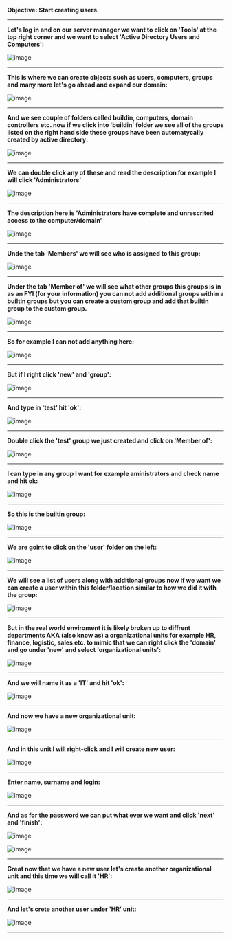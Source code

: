 <b>Objective: Start creating users.</b>

<hr>

<b>Let's log in and on our server manager we want to click on 'Tools' at the top right corner and we want to select 'Active Directory Users and Computers':</b>

![image](https://github.com/Oureyelet/Active-Directory-Home-Lab-Project/assets/69697624/8a07471f-0bc5-41b3-9c08-e24036dceedf)

<hr>

<b>This is where we can create objects such as users, computers, groups and many more let's go ahead and expand our domain:</b>

![image](https://github.com/Oureyelet/Active-Directory-Home-Lab-Project/assets/69697624/5ad9d440-213b-4189-aa2f-d210b8306e17)

<hr>

<b>And we see couple of folders called buildin, computers, domain controllers etc. now if we click into 'buildin' folder we see all of the groups listed on the right hand side these groups have been automatycally created by active directory:</b>

![image](https://github.com/Oureyelet/Active-Directory-Home-Lab-Project/assets/69697624/a7c2f048-beab-4dbd-a7fc-64f4e4fcd7a3)

<hr>

<b>We can double click any of these and read the description for example I will click 'Administrators'</b>

![image](https://github.com/Oureyelet/Active-Directory-Home-Lab-Project/assets/69697624/74fd411e-aa64-4f6e-b5d5-2e4173ae60cb)

<hr>

<b>The description here is 'Administrators have complete and unrescrited access to the computer/domain'</b>

![image](https://github.com/Oureyelet/Active-Directory-Home-Lab-Project/assets/69697624/a78f2615-1b4b-4cfb-a21a-aac93de5f115)

<hr>

<b>Unde the tab 'Members' we will see who is assigned to this group:</b>

![image](https://github.com/Oureyelet/Active-Directory-Home-Lab-Project/assets/69697624/71c6852b-8b2b-4bff-8263-3f8c77ff6759)

<hr>

<b>Under the tab 'Member of' we will see what other groups this groups is in as an FYI (for your information) you can not add additional groups within a builtin groups but you can create a custom group and add that builtin group to the custom group.</b>

![image](https://github.com/Oureyelet/Active-Directory-Home-Lab-Project/assets/69697624/c4a0c59d-f93a-440e-aa9a-6670d83a098d)

<hr>

<b>So for example I can not add anything here:</b>

![image](https://github.com/Oureyelet/Active-Directory-Home-Lab-Project/assets/69697624/fea0156d-846d-4bda-8684-aa2e6546988f)


<hr>

<b>But if I right click 'new' and 'group':</b>

![image](https://github.com/Oureyelet/Active-Directory-Home-Lab-Project/assets/69697624/915c822b-7166-4a5a-bf3e-cf25f619062d)

<hr>

<b>And type in 'test' hit 'ok':</b>

![image](https://github.com/Oureyelet/Active-Directory-Home-Lab-Project/assets/69697624/8dce79ad-718b-46c0-aa3c-cfa086380885)

<hr>

<b>Double click the 'test' group we just created and click on 'Member of':</b>

![image](https://github.com/Oureyelet/Active-Directory-Home-Lab-Project/assets/69697624/04d3168e-3cf7-45ac-a4aa-3a6137acec61)

<hr>

<b>I can type in any group I want for example aministrators and check name and hit ok:</b>

![image](https://github.com/Oureyelet/Active-Directory-Home-Lab-Project/assets/69697624/45060bfe-bcad-4637-9678-505f14a7a710)

<hr>

<b>So this is the builtin group:</b>

![image](https://github.com/Oureyelet/Active-Directory-Home-Lab-Project/assets/69697624/af2f404e-6422-410d-9933-311646cab6ae)

<hr>

<b>We are goint to click on the 'user' folder on the left:</b>

![image](https://github.com/Oureyelet/Active-Directory-Home-Lab-Project/assets/69697624/29c2059d-58d2-4a5f-a9e4-5a858e616ef1)

<hr>

<b>We will see a list of users along with additional groups now if we want we can create a user within this folder/lacation similar to how we did it with the group:</b>

![image](https://github.com/Oureyelet/Active-Directory-Home-Lab-Project/assets/69697624/923c86c4-4d00-4917-809f-5a943381c031)

<hr>

<b>But in the real world enviroment it is likely broken up to diffrent departments AKA (also know as) a organizational units for example HR, finance, logistic, sales etc. to mimic that we can right click the 'domain' and go under 'new' and select 'organizational units':</b>

![image](https://github.com/Oureyelet/Active-Directory-Home-Lab-Project/assets/69697624/f3e26c32-402d-45fe-b602-b595a4fdc977)

<hr>

<b>And we will name it as a 'IT' and hit 'ok':</b>

![image](https://github.com/Oureyelet/Active-Directory-Home-Lab-Project/assets/69697624/ac1c48cb-c8bf-4843-9d89-7b08c5f4e397)

<hr>

<b>And now we have a new organizational unit:</b>

![image](https://github.com/Oureyelet/Active-Directory-Home-Lab-Project/assets/69697624/17a96672-e343-4998-bb78-9a8213fe94f6)

<hr>

<b>And in this unit I will right-click and I will create new user:</b>

![image](https://github.com/Oureyelet/Active-Directory-Home-Lab-Project/assets/69697624/ebed6574-3025-4981-82f7-3f45eac1de5a)

<hr>

<b>Enter name, surname and login:</b>

![image](https://github.com/Oureyelet/Active-Directory-Home-Lab-Project/assets/69697624/07bbc06d-87f0-47cf-9f88-2845a987d822)

<hr>

<b>And as for the password we can put what ever we want and click 'next' and 'finish':</b>

![image](https://github.com/Oureyelet/Active-Directory-Home-Lab-Project/assets/69697624/49ad5b58-3482-469a-b487-8acec7714b47)

![image](https://github.com/Oureyelet/Active-Directory-Home-Lab-Project/assets/69697624/369cf40a-e5be-40a9-bb41-a1877e81a713)


<hr>

<b>Great now that we have a new user let's create another organizational unit and this time we will call it 'HR':</b>

![image](https://github.com/Oureyelet/Active-Directory-Home-Lab-Project/assets/69697624/aac08632-ae0c-4ace-9c70-279c3bd0222f)

<hr>

<b>And let's crete another user under 'HR' unit:</b>

![image](https://github.com/Oureyelet/Active-Directory-Home-Lab-Project/assets/69697624/288a5eb8-0ff9-4d6e-960b-ec1126d500a2)

<hr>

<b></b>
